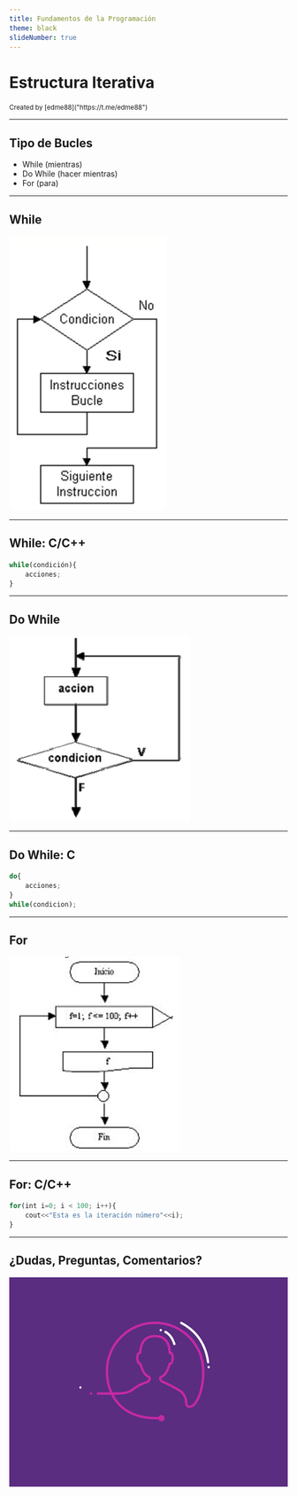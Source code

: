```yaml
---
title: Fundamentos de la Programación
theme: black
slideNumber: true
---
```


# Estructura Iterativa
<small>
Created by <i class="fab fa-telegram"></i>
[edme88]("https://t.me/edme88")
</small>

---
## Tipo de Bucles
* While (mientras)
* Do While (hacer mientras)
* For (para)

---
## While
![Control Repetitivo](images/U2_control_flujo/while.png)

---
## While: C/C++
````javascript
while(condición){
    acciones;
}
````

---
## Do While
![Do While](images/U2_control_flujo/do_while.png)

---
## Do While: C
````javascript
do{
    acciones;
}
while(condicion);
````

---
## For
![Control Repetitivo](images/U2_control_flujo/for.png)

---
## For: C/C++
````javascript
for(int i=0; i < 100; i++){
    cout<<"Esta es la iteración número"<<i);
}
````

---
## ¿Dudas, Preguntas, Comentarios?
![DUDAS](images/pregunta.gif)
